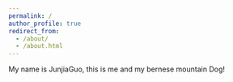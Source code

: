 ```yaml
---
permalink: /
author_profile: true
redirect_from: 
  - /about/
  - /about.html
---
```


My name is JunjiaGuo, this is me and my bernese mountain Dog!
